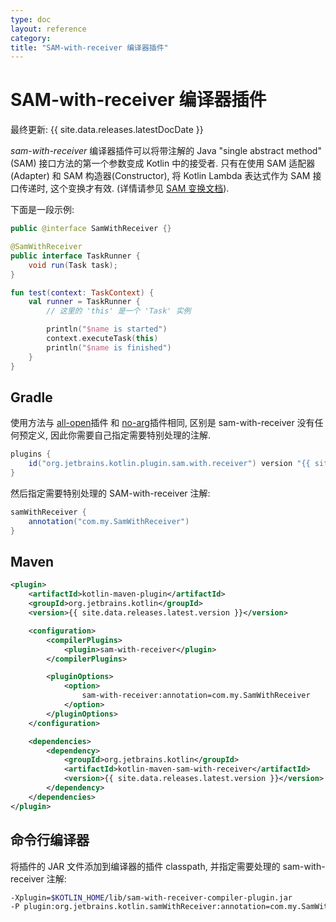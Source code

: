 ```yaml
---
type: doc
layout: reference
category:
title: "SAM-with-receiver 编译器插件"
---
```


# SAM-with-receiver 编译器插件

最终更新: {{ site.data.releases.latestDocDate }}

*sam-with-receiver* 编译器插件可以将带注解的 Java "single abstract method" (SAM) 接口方法的第一个参数变成 Kotlin 中的接受者.
只有在使用 SAM 适配器(Adapter) 和 SAM 构造器(Constructor), 将 Kotlin Lambda 表达式作为 SAM 接口传递时, 这个变换才有效.
 (详情请参见 [SAM 变换文档](jvm/java-interop.html#sam-conversions)).

下面是一段示例:

```java
public @interface SamWithReceiver {}

@SamWithReceiver
public interface TaskRunner {
    void run(Task task);
}
```

```kotlin
fun test(context: TaskContext) {
    val runner = TaskRunner {
        // 这里的 'this' 是一个 'Task' 实例

        println("$name is started")
        context.executeTask(this)
        println("$name is finished")
    }
}
```

## Gradle

使用方法与 [all-open](all-open-plugin.html)插件 和 [no-arg](no-arg-plugin.html)插件相同,
区别是 sam-with-receiver 没有任何预定义, 因此你需要自己指定需要特别处理的注解.

```groovy
plugins {
    id("org.jetbrains.kotlin.plugin.sam.with.receiver") version "{{ site.data.releases.latest.version }}"
}
```

然后指定需要特别处理的 SAM-with-receiver 注解:

```groovy
samWithReceiver {
    annotation("com.my.SamWithReceiver")
}
```

## Maven

```xml
<plugin>
    <artifactId>kotlin-maven-plugin</artifactId>
    <groupId>org.jetbrains.kotlin</groupId>
    <version>{{ site.data.releases.latest.version }}</version>

    <configuration>
        <compilerPlugins>
            <plugin>sam-with-receiver</plugin>
        </compilerPlugins>

        <pluginOptions>
            <option>
                sam-with-receiver:annotation=com.my.SamWithReceiver
            </option>
        </pluginOptions>
    </configuration>

    <dependencies>
        <dependency>
            <groupId>org.jetbrains.kotlin</groupId>
            <artifactId>kotlin-maven-sam-with-receiver</artifactId>
            <version>{{ site.data.releases.latest.version }}</version>
        </dependency>
    </dependencies>
</plugin>
```

## 命令行编译器

将插件的 JAR 文件添加到编译器的插件 classpath, 并指定需要处理的 sam-with-receiver 注解:

```bash
-Xplugin=$KOTLIN_HOME/lib/sam-with-receiver-compiler-plugin.jar
-P plugin:org.jetbrains.kotlin.samWithReceiver:annotation=com.my.SamWithReceiver
```
